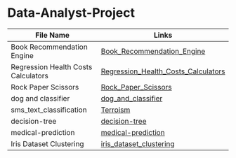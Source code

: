# Data-Analyst-Project


| File Name      | Links                              |
|----------------|-------------------------------------------|
| Book Recommendation Engine  | [Book_Recommendation_Engine](Nikola_Tesla)|       
| Regression Health Costs Calculators |[Regression_Health_Costs_Calculators](https://github.com/shrutipitale/Data-Analyst-Project/tree/25b7a51dba86cf3e88308587488e964a5d18473c/Web%20Scraper-%20Test%20Sites)|  
|Rock Paper Scissors| [Rock_Paper_Scissors](https://github.com/shrutipitale/Retail.git)| 
|dog and classifier| [dog_and_classifier](https://github.com/shrutipitale/FIFA.git)| 
|sms_text_classification|[Terroism](https://github.com/shrutipitale/Terroism.git)| 
|decision-tree|[decision-tree](https://github.com/shrutipitale/decision-tree.git)| 
|medical-prediction|[medical-prediction](https://github.com/shrutipitale/medical-prediction.git)| 
|Iris Dataset Clustering|[iris_dataset_clustering](https://github.com/shrutipitale/IRIS.git)| 
